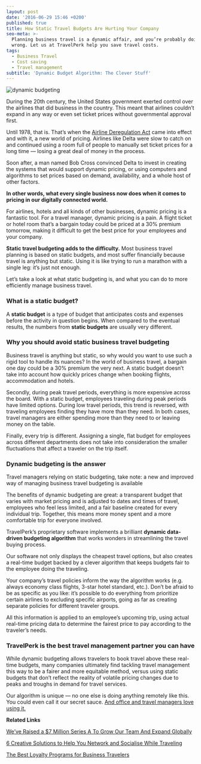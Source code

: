 ```yaml
---
layout: post
date: '2016-06-29 15:46 +0200'
published: true
title: How Static Travel Budgets Are Hurting Your Company
seo-meta: >-
  Planning business travel is a dynamic affair, and you’re probably doing it
  wrong. Let us at TravelPerk help you save travel costs.
tags:
  - Business Travel
  - Cost saving
  - Travel management
subtitle: 'Dynamic Budget Algorithm: The Clever Stuff'
---
```


![dynamic budgeting]({{site.baseurl}}/blog-media/ca6c3137-5780-4c47-8d11-1f6bbad60f75.png)

During the 20th century, the United States government exerted control over the airlines that did business in the country. This meant that airlines couldn’t expand in any way or even set ticket prices without governmental approval first. 

Until 1978, that is. That’s when the [Airline Deregulation Act](https://en.wikipedia.org/wiki/Airline_Deregulation_Act) came into effect and with it, a new world of pricing. Airlines like Delta were slow to catch on and continued using a room full of people to manually set ticket prices for a long time — losing a great deal of money in the process.

Soon after, a man named Bob Cross convinced Delta to invest in creating the systems that would support dynamic pricing, or using computers and algorithms to set prices based on demand, availability, and a whole host of other factors.

**In other words, what every single business now does when it comes to pricing in our digitally connected world.**

For airlines, hotels and all kinds of other businesses, dynamic pricing is a fantastic tool. For a travel manager, dynamic pricing is a pain. A flight ticket or hotel room that’s a bargain today could be priced at a 30% premium tomorrow, making it difficult to get the best price for your employees and your company. 

**Static travel budgeting adds to the difficulty.** Most business travel planning is based on static budgets, and most suffer financially because travel is anything but static. Using it is like trying to run a marathon with a single leg: it’s just not enough.

Let’s take a look at what static budgeting is, and what you can do to more efficiently manage business travel. 

### What is a static budget? ###

A **static budget** is a type of budget that anticipates costs and expenses before the activity in question begins. When compared to the eventual results, the numbers from **static budgets** are usually very different. 

### Why you should avoid static business travel budgeting ###

Business travel is anything but static, so why would you want to use such a rigid tool to handle its nuances? In the world of business travel, a bargain one day could be a 30% premium the very next. A static budget doesn’t take into account how quickly prices change when booking flights, accommodation and hotels.

Secondly, during peak travel periods, everything is more expensive across the board. With a static budget, employees traveling during peak periods have limited options. During low travel periods, this trend is reversed, with traveling employees finding they have more than they need. In both cases, travel managers are either spending more than they need to or leaving money on the table. 

Finally, every trip is different. Assigning a single, flat budget for employees across different departments does not take into consideration the smaller fluctuations that affect a traveler on the trip itself.

### Dynamic budgeting is the answer ###

Travel managers relying on static budgeting, take note: a new and improved way of managing business travel budgeting is available

The benefits of dynamic budgeting are great: a transparent budget that varies with market pricing and is adjusted to dates and times of travel, employees who feel less limited, and a fair baseline created for every individual trip. Together, this means more money spent and a more comfortable trip for everyone involved.

 TravelPerk’s proprietary software implements a brilliant **dynamic data-driven budgeting algorithm** that works wonders in streamlining the travel buying process. 

Our software not only displays the cheapest travel options, but also creates a real-time budget backed by a clever algorithm that keeps budgets fair to the employee doing the traveling.

Your company’s travel policies inform the way the algorithm works (e.g. always economy class flights, 3-star hotel standard, etc.). Don’t be afraid to be as specific as you like: it’s possible to do everything from prioritize certain airlines to excluding specific airports, going as far as creating separate policies for different traveler groups. 

All this information is applied to an employee’s upcoming trip, using actual real-time pricing data to determine the fairest price to pay according to the traveler’s needs.  


### TravelPerk is the best travel management partner you can have ###

While dynamic budgeting allows travelers to book travel above these real-time budgets, many companies ultimately find tackling travel management this way to be a fairer and more equitable method, versus using static budgets that don’t reflect the reality of volatile pricing changes due to peaks and troughs in demand for travel services.

Our algorithm is unique — no one else is doing anything remotely like this. You could even call it our secret sauce. [And office and travel managers love using it.](http://travelperk.com/blog/15-minutes-with-GetYourGuide/)

**Related Links**

[We’ve Raised a $7 Million Series A To Grow Our Team And Expand Globally](http://travelperk.com/blog/we-ve-raised-a-7m-series-a-to-grow-our-team-and-expand-globally/)

[6 Creative Solutions to Help You Network and Socialise While Traveling](http://travelperk.com/blog/6-creative-solutions-that-help-you-network-and-socialize-while-traveling/)

[The Best Loyalty Programs for Business Travelers](http://travelperk.com/blog/the-best-loyalty-programmes-for-business-travelers/)


<!-- Start of Leadin Embed -->
  <script type="text/javascript" src="//js.leadin.com/js/v1/2471398.js" id="LeadinEmbed-2471398" crossorigin="use-credentials" async defer></script>
<!-- End of Leadin Embed -->
